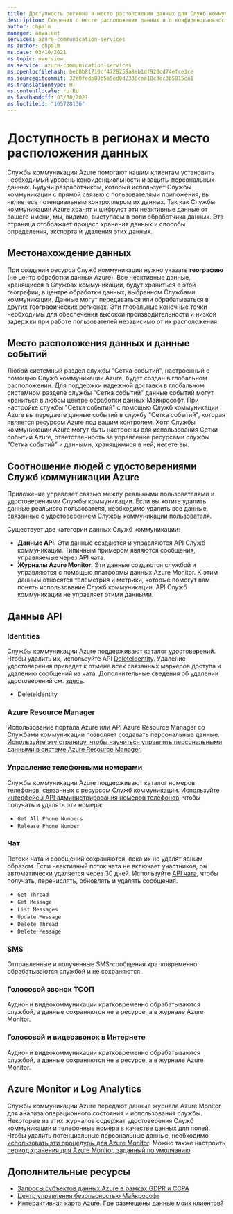 ```yaml
---
title: Доступность региона и место расположения данных для Служб коммуникации Azure
description: Сведения о месте расположения данных и о конфиденциальности, связанной со Службами коммуникации Azure
author: chpalm
manager: anvalent
services: azure-communication-services
ms.author: chpalm
ms.date: 03/10/2021
ms.topic: overview
ms.service: azure-communication-services
ms.openlocfilehash: beb8b81710cf4728259a8eb1df920cd74efce3ce
ms.sourcegitcommit: 32e0fedb80b5a5ed0d2336cea18c3ec3b5015ca1
ms.translationtype: HT
ms.contentlocale: ru-RU
ms.lasthandoff: 03/30/2021
ms.locfileid: "105728136"
---
```

# <a name="region-availability-and-data-residency"></a>Доступность в регионах и место расположения данных

Службы коммуникации Azure помогают нашим клиентам установить необходимый уровень конфиденциальности и защиты персональных данных. Будучи разработчиком, который использует Службы коммуникации с прямой связью с пользователями приложения, вы являетесь потенциальным контроллером их данных. Так как Службы коммуникации Azure хранят и шифруют эти неактивные данные от вашего имени, мы, видимо, выступаем в роли обработчика данных. Эта страница отображает процесс хранения данных и способы определения, экспорта и удаления этих данных.

## <a name="data-residency"></a>Местонахождение данных

При создании ресурса Служб коммуникации нужно указать **географию** (не центр обработки данных Azure). Все неактивные данные, хранящиеся в Службах коммуникации, будут храниться в этой географии, в центре обработки данных, выбранном Службами коммуникации. Данные могут передаваться или обрабатываться в других географических регионах. Эти глобальные конечные точки необходимы для обеспечения высокой производительности и низкой задержки при работе пользователей независимо от их расположения.

## <a name="data-residency-and-events"></a>Место расположения данных и данные событий

Любой системный раздел службы "Сетка событий", настроенный с помощью Служб коммуникации Azure, будет создан в глобальном расположении. Для поддержки надежной доставки в глобальном системном разделе службы "Сетка событий" данные событий могут храниться в любом центре обработки данных Майкрософт. При настройке службы "Сетка событий" с помощью Служб коммуникации Azure вы передаете данные событий в службу "Сетка событий", которая является ресурсом Azure под вашим контролем. Хотя Службы коммуникации Azure могут быть настроены для использования Сетки событий Azure, ответственность за управление ресурсами службы "Сетка событий" и данными, хранящимися в ней, несете вы.

## <a name="relating-humans-to-azure-communication-services-identities"></a>Соотношение людей с удостоверениями Служб коммуникации Azure

Приложение управляет связью между реальными пользователями и удостоверениями Службы коммуникации. Если вы хотите удалить данные реального пользователя, необходимо удалить все данные, связанные с удостоверением Службы коммуникации пользователя.

Существует две категории данных Служб коммуникации:
- **Данные API.** Эти данные создаются и управляются API Служб коммуникации. Типичным примером являются сообщения, управляемые через API чата.
- **Журналы Azure Monitor.** Эти данные создаются службой и управляются с помощью платформы данных Azure Monitor. К этим данным относятся телеметрия и метрики, которые помогут вам понять использование Служб коммуникации. API Служб коммуникации не управляет этими данными.

## <a name="api-data"></a>Данные API

### <a name="identities"></a>Identities

Службы коммуникации Azure поддерживают каталог удостоверений. Чтобы удалить их, используйте API [DeleteIdentity](/rest/api/communication/communicationidentity/delete). Удаление удостоверения приведет к отмене всех связанных маркеров доступа и удалению сообщений из чата. Дополнительные сведения об удалении удостоверений см. [здесь](../quickstarts/access-tokens.md).

- DeleteIdentity

### <a name="azure-resource-manager"></a>Azure Resource Manager

Использование портала Azure или API Azure Resource Manager со Службами коммуникации позволяет создавать персональные данные. [Используйте эту страницу, чтобы научиться управлять персональными данными в системе Azure Resource Manager.](../../azure-resource-manager/management/resource-manager-personal-data.md)

### <a name="telephone-number-management"></a>Управление телефонными номерами

Службы коммуникации Azure поддерживают каталог номеров телефонов, связанных с ресурсом Служб коммуникации. Используйте [интерфейсы API администрирования номеров телефонов](/rest/api/communication/phonenumberadministration), чтобы получать и удалять эти номера:

- `Get All Phone Numbers`
- `Release Phone Number`

### <a name="chat"></a>Чат

Потоки чата и сообщений сохраняются, пока их не удалят явным образом. Если неактивный поток чата не включает участников, он автоматически удаляется через 30 дней. Используйте [API чата](/rest/api/communication/chat/chatthread), чтобы получать, перечислять, обновлять и удалять сообщения.

- `Get Thread`
- `Get Message`
- `List Messages`
- `Update Message`
- `Delete Thread`
- `Delete Message`

### <a name="sms"></a>SMS

Отправленные и полученные SMS-сообщения кратковременно обрабатываются службой и не сохраняются.

### <a name="pstn-voice-calling"></a>Голосовой звонок ТСОП

Аудио- и видеокоммуникации кратковременно обрабатываются службой, а данные сохраняются не в ресурсе, а в журнале Azure Monitor.

### <a name="internet-voice-and-video-calling"></a>Голосовой и видеозвонок в Интернете

Аудио- и видеокоммуникации кратковременно обрабатываются службой, а данные сохраняются не в ресурсе, а в журнале Azure Monitor.

## <a name="azure-monitor-and-log-analytics"></a>Azure Monitor и Log Analytics

Службы коммуникации Azure передают данные журнала Azure Monitor для анализа операционного состояния и использования службы. Некоторые из этих журналов содержат удостоверения Служб коммуникации и телефонные номера в качестве данных для полей. Чтобы удалить потенциальные персональные данные, необходимо [использовать эти процедуры для Azure Monitor](../../azure-monitor/logs/personal-data-mgmt.md). Можно также настроить [период хранения для Azure Monitor, заданный по умолчанию](../../azure-monitor/logs/manage-cost-storage.md).

## <a name="additional-resources"></a>Дополнительные ресурсы

- [Запросы субъектов данных Azure в рамках GDPR и CCPA](/microsoft-365/compliance/gdpr-dsr-azure)
- [Центр управления безопасностью Майкрософт](https://www.microsoft.com/trust-center/privacy/data-location)
- [Интерактивная карта Azure. Где размещены данные моих клиентов?](https://azuredatacentermap.azurewebsites.net/)

